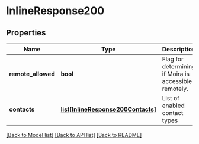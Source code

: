 # InlineResponse200

## Properties
Name | Type | Description | Notes
------------ | ------------- | ------------- | -------------
**remote_allowed** | **bool** | Flag for determining if Moira is accessible remotely. | [optional] 
**contacts** | [**list[InlineResponse200Contacts]**](InlineResponse200Contacts.md) | List of enabled contact types | [optional] 

[[Back to Model list]](../README.md#documentation-for-models) [[Back to API list]](../README.md#documentation-for-api-endpoints) [[Back to README]](../README.md)


